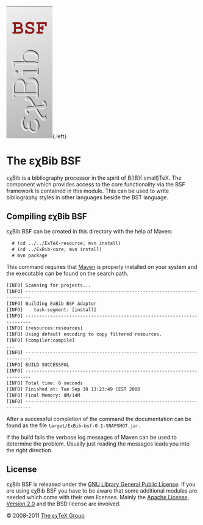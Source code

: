 ![](src/images/ExBib-BSF-side.png){.left}

The εχBib BSF
=============

εχBib is a bibliography processor in the spirit of
B[IB]{.small}TeX. The component which provides access to the
core functionality via the BSF framework is contained in this module.
This can be used to write bibliography styles in other languages beside
the BST language.

Compiling εχBib BSF
-------------------

εχBib BSF can be created in this directory with the help of Maven:

      # (cd ../../ExTeX-resource; mvn install)
      # (cd ../ExBib-core; mvn install)
      # mvn package

This command requires that [Maven](http://maven.apache.org) is properly
installed on your system and the executable can be found on the search
path.

``` {.output}
[INFO] Scanning for projects...
[INFO] ------------------------------------------------------------------------
[INFO] Building ExBib BSF Adaptor
[INFO]    task-segment: [install]
[INFO] ------------------------------------------------------------------------
[INFO] [resources:resources]
[INFO] Using default encoding to copy filtered resources.
[INFO] [compiler:compile]
...
[INFO] ------------------------------------------------------------------------
[INFO] BUILD SUCCESSFUL
[INFO] ------------------------------------------------------------------------
[INFO] Total time: 6 seconds
[INFO] Finished at: Tue Sep 30 13:23:49 CEST 2008
[INFO] Final Memory: 8M/14M
[INFO] ------------------------------------------------------------------------
```

After a successful completion of the command the documentation can be
found as the file `target/ExBib-bsf-0.1-SNAPSHOT.jar`.

If the build fails the verbose log messages of Maven can be used to
determine the problem. Usually just reading the messages leads you into
the right direction.

License
-------

εχBib BSF is released under the [GNU Library General Public
License](LICENSE.html). If you are using εχBib BSF you have to be aware
that some additional modules are needed which come with their own
licenses. Mainly the [Apache License, Version
2.0](http://www.apache.org/licenses/LICENSE-2.0.html) and the BSD
license are involved.

© 2008-2011 [The εχTeX Group](mailto:extex@dante.de)
